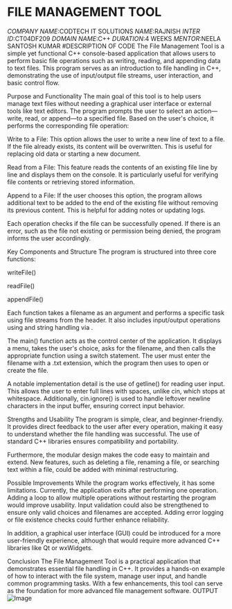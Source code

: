 # FILE MANAGEMENT TOOL
*COMPANY NAME*:CODTECH IT SOLUTIONS
*NAME*:RAJNISH
*INTER ID*:CT04DF209
*DOMAIN NAME*:C++
*DURATION*:4 WEEKS
*MENTOR*:NEELA SANTOSH KUMAR
#DESCRIPTION OF CODE
The File Management Tool is a simple yet functional C++ console-based application that allows users to perform basic file operations such as writing, reading, and appending data to text files. This program serves as an introduction to file handling in C++, demonstrating the use of input/output file streams, user interaction, and basic control flow.

Purpose and Functionality
The main goal of this tool is to help users manage text files without needing a graphical user interface or external tools like text editors. The program prompts the user to select an action—write, read, or append—to a specified file. Based on the user's choice, it performs the corresponding file operation:

Write to a File:
This option allows the user to write a new line of text to a file. If the file already exists, its content will be overwritten. This is useful for replacing old data or starting a new document.

Read from a File:
This feature reads the contents of an existing file line by line and displays them on the console. It is particularly useful for verifying file contents or retrieving stored information.

Append to a File:
If the user chooses this option, the program allows additional text to be added to the end of the existing file without removing its previous content. This is helpful for adding notes or updating logs.

Each operation checks if the file can be successfully opened. If there is an error, such as the file not existing or permission being denied, the program informs the user accordingly.

Key Components and Structure
The program is structured into three core functions:

writeFile()

readFile()

appendFile()

Each function takes a filename as an argument and performs a specific task using file streams from the <fstream> header. It also includes input/output operations using <iostream> and string handling via <string>.

The main() function acts as the control center of the application. It displays a menu, takes the user's choice, asks for the filename, and then calls the appropriate function using a switch statement. The user must enter the filename with a .txt extension, which the program then uses to open or create the file.

A notable implementation detail is the use of getline() for reading user input. This allows the user to enter full lines with spaces, unlike cin, which stops at whitespace. Additionally, cin.ignore() is used to handle leftover newline characters in the input buffer, ensuring correct input behavior.

Strengths and Usability
The program is simple, clear, and beginner-friendly. It provides direct feedback to the user after every operation, making it easy to understand whether the file handling was successful. The use of standard C++ libraries ensures compatibility and portability.

Furthermore, the modular design makes the code easy to maintain and extend. New features, such as deleting a file, renaming a file, or searching text within a file, could be added with minimal restructuring.

Possible Improvements
While the program works effectively, it has some limitations. Currently, the application exits after performing one operation. Adding a loop to allow multiple operations without restarting the program would improve usability. Input validation could also be strengthened to ensure only valid choices and filenames are accepted. Adding error logging or file existence checks could further enhance reliability.

In addition, a graphical user interface (GUI) could be introduced for a more user-friendly experience, although that would require more advanced C++ libraries like Qt or wxWidgets.

Conclusion
The File Management Tool is a practical application that demonstrates essential file handling in C++. It provides a hands-on example of how to interact with the file system, manage user input, and handle common programming tasks. With a few enhancements, this tool can serve as the foundation for more advanced file management software.
OUTPUT
![Image](https://github.com/user-attachments/assets/b2debb49-b400-44a4-bf6b-a191cbc95e26)
